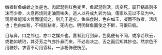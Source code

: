 嫩者鲜鱼蚶蛤之类是也。肉起涎则红色变黑，鱼起涎则活，肉变死。屡开锅盖则多沫而少香，火息再烧则走油而味失。道人以丹成九转为仙，儒家以无过不及为中。司厨者能知火候而谨伺之，则几于道矣。鱼临食时，色白如玉，凝而不散者，活肉也；色白如粉，不相胶粘者，死肉也。明明鲜鱼而使之不鲜，可恨已极。

目与鼻，口之邻也，亦口之媒介也。嘉肴到月到鼻，色臭便有不同，或净若秋云，或艳如琥珀，其芬芳之气亦扑鼻而来，不必齿决之、舌之而后知其妙也。然求色不用糖妙，求香不可用香料，一涉粉饰便伤至。